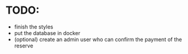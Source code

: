 # TODO: 
- finish the styles
- put the database in docker
- (optional) create an admin user who can confirm the payment of the reserve
